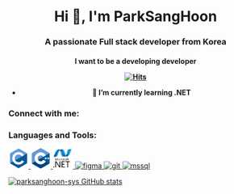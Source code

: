 <h1 align="center">Hi 👋, I'm ParkSangHoon</h1>
<h3 align="center">A passionate Full stack developer from Korea</h3>
<h4 align="center">I want to be a developing developer</
h4>
<div align="center">
  
[![Hits](https://hits.seeyoufarm.com/api/count/incr/badge.svg?url=https%3A%2F%2Fgithub.com%2Fparksanghoon-sys%2Fhit-counter&count_bg=%235EA276&title_bg=%23555555&icon=&icon_color=%23E7E7E7&title=hits&edge_flat=false)](https://hits.seeyoufarm.com)
  
 
</div>

- 🌱 I’m currently learning **.NET** 


<h3 align="left">Connect with me:</h3>


<p align="left">
</p>

<h3 align="left">Languages and Tools:</h3>
<p align="left"> <a href="https://en.cppreference.com/w/c/language" target="_blank" rel="noreferrer"> <img src="https://raw.githubusercontent.com/devicons/devicon/master/icons/c/c-original.svg" alt="csharp" width="40" height="40"/> </a> <a href="https://en.cppreference.com/w/"  target="_blank" rel="noreferrer"> <img src="https://raw.githubusercontent.com/devicons/devicon/master/icons/cplusplus/cplusplus-original.svg" alt="csharp" width
="40" height="40"/> </a> <a href="https://learn.microsoft.com/ko-kr/dotnet/csharp/" target="_blank" rel="noreferrer"> <img src="https://raw.githubusercontent.com/devicons/devicon/master/icons/dot-net/dot-net-original-wordmark.svg" alt="dotnet" width="40" height="40"/> </a> <a href="https://www.figma.com/" target="_blank" rel="noreferrer"> <img src="https://www.vectorlogo.zone/logos/figma/figma-icon.svg" alt="figma" width="40" height="40"/> </a> <a href="https://firebase.google.com/" target="_blank" rel="noreferrer"></a> <a href="https://git-scm.com/" target="_blank" rel="noreferrer"> <img src="https://www.vectorlogo.zone/logos/git-scm/git-scm-icon.svg" alt="git" width="40" height="40"/> </a> <a href="https://www.microsoft.com/en-us/sql-server" target="_blank" rel="noreferrer"> <img src="https://www.svgrepo.com/show/303229/microsoft-sql-server-logo.svg" alt="mssql" width="40" height="40"/> </a> <a href="https://postman.com" target="_blank" rel="noreferrer"></p>

[![parksanghoon-sys GitHub stats](https://github-readme-stats.vercel.app/api?username=parksanghoon-sys&include_all_commits=true&count_private=true&show_icons=true&&theme=cobalt)](https://github.com/parksanghoon-sys/github-readme-stats)

<!--
**parksanghoon-sys/parksanghoon-sys** is a ✨ _special_ ✨ repository because its `README.md` (this file) appears on your GitHub profile.
[![Facebook Badge](https://img.shields.io/badge/facebook-1877f2?style=flat-square&logo=facebook&logoColor=white&link=https://www.facebook.com/parksanghoon-sys)](https://www.facebook.com/parksanghoon-sys) [![Instagram Badge](https://img.shields.io/badge/Instagram-E4405F.svg?style=flat-square&logo=Instagram&logoColor=white&link=https://www.instagram.com/parksanghoon-sys)](https://www.instagram.com/parksanghoon-sys)
Here are some ideas to get you started:
- 📫 How to reach me **parksanghoon-sys@gmail.com**
- 🔭 I’m currently working on ...
- 🌱 I’m currently learning ...
- 👯 I’m looking to collaborate on ...
- 🤔 I’m looking for help with ...
- 💬 Ask me about ...
- 📫 How to reach me: ...
- 😄 Pronouns: ...
- ⚡ Fun fact: ...
-->
